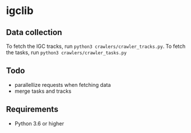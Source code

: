 # igclib

## Data collection

To fetch the IGC tracks, run `python3 crawlers/crawler_tracks.py`.
To fetch the tasks, run `python3 crawlers/crawler_tasks.py`

## Todo

* parallellize requests when fetching data
* merge tasks and tracks

## Requirements

* Python 3.6 or higher